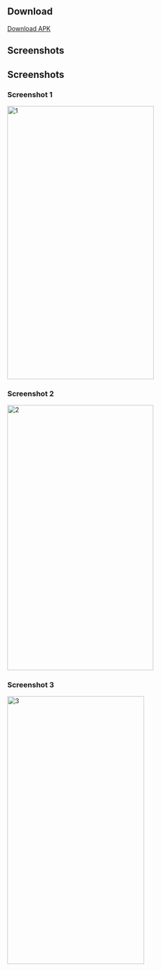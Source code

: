 ## Download
[Download APK](releases/app-debug.apk)

## Screenshots

## Screenshots

### Screenshot 1
<img width="333" height="622" alt="1" src="https://github.com/user-attachments/assets/817c423f-45f3-4e09-9af1-c465e33719ac" />

### Screenshot 2
<img width="332" height="604" alt="2" src="https://github.com/user-attachments/assets/f587e8d9-a9ba-4f47-88f5-f98e1b88d58c" />

### Screenshot 3
<img width="311" height="610" alt="3" src="https://github.com/user-attachments/assets/b18fe818-5b1a-4ff3-b75e-028b986b5386" />
